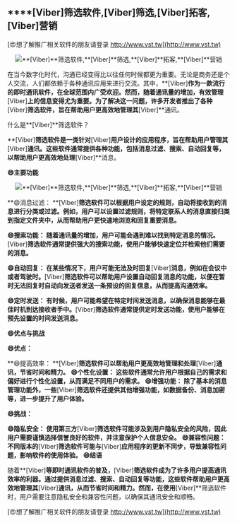 ## ****[Viber]**筛选软件,**[Viber]**筛选,**[Viber]**拓客,**[Viber]**营销**

[😍想了解推广相关软件的朋友请登录 http://www.vst.tw](http://www.vst.tw)

 <center><img src="https://vst.tw/MP4/tuiguang/png/0.png" alt="**[Viber]**筛选软件,**[Viber]**筛选,**[Viber]**拓客,**[Viber]**营销"></center>

在当今数字化时代，沟通已经变得比以往任何时候都更为重要。无论是商务还是个人交流，人们都依赖于各种通讯应用来进行交流。其中，**[Viber]**作为一款流行的即时通讯软件，在全球范围内广受欢迎。然而，随着通讯量的增加，有效管理**[Viber]**上的信息变得尤为重要。为了解决这一问题，许多开发者推出了各种**[Viber]**筛选软件，旨在帮助用户更高效地管理其**[Viber]**通讯。

什么是**[Viber]**筛选软件？

**[Viber]**筛选软件是一类针对**[Viber]**用户设计的应用程序，旨在帮助用户管理其**[Viber]**通讯。这些软件通常提供各种功能，包括消息过滤、搜索、自动回复等，以帮助用户更高效地处理**[Viber]**消息。

**😄主要功能**

 <center><img src="https://vst.tw/MP4/tuiguang/png/4.png" alt="**[Viber]**筛选软件,**[Viber]**筛选,**[Viber]**拓客,**[Viber]**营销"></center>

**😄消息过滤： **[Viber]**筛选软件可以根据用户设定的规则，自动将接收到的消息进行分类或过滤。例如，用户可以设置过滤规则，将特定联系人的消息直接归类到指定文件夹中，从而帮助用户更快速地浏览和回复重要消息。**

**😄搜索功能： 随着通讯量的增加，用户可能会遇到难以找到特定消息的情况。**[Viber]**筛选软件通常提供强大的搜索功能，使用户能够快速定位并检索他们需要的消息。**

**😄自动回复： 在某些情况下，用户可能无法及时回复**[Viber]**消息，例如在会议中或者驾驶时。**[Viber]**筛选软件可以帮助用户设置自动回复消息的功能，以便在暂时无法回复时自动向发送者发送一条预设的回复信息，从而提高沟通效率。**

**😄定时发送： 有时候，用户可能希望在特定时间发送消息，以确保消息能够在最佳时机到达接收者手中。**[Viber]**筛选软件通常提供定时发送功能，使用户能够在预先设置的时间发送消息。**

**😄优点与挑战**

**😄优点：**

**😄提高效率： **[Viber]**筛选软件可以帮助用户更高效地管理和处理**[Viber]**通讯，节省时间和精力。**
**😄个性化设置： 这些软件通常允许用户根据自己的需求和偏好进行个性化设置，从而满足不同用户的需求。**
**😄增强功能： 除了基本的消息管理功能外，一些**[Viber]**筛选软件还提供其他增强功能，如数据备份、消息加密等，进一步提升了用户体验。**

**😄挑战：**

**😄隐私安全： 使用第三方**[Viber]**筛选软件可能涉及到用户隐私安全的风险，因此用户需要谨慎选择信誉良好的软件，并注意保护个人信息安全。**
**😄兼容性问题： 不同版本的**[Viber]**筛选软件可能与**[Viber]**应用程序的更新不同步，导致兼容性问题，影响软件的使用体验。**
**😄结语**

随着**[Viber]**等即时通讯软件的普及，**[Viber]**筛选软件成为了许多用户提高通讯效率的利器。通过提供消息过滤、搜索、自动回复等功能，这些软件帮助用户更高效地管理其**[Viber]**通讯，从而节省时间和精力。然而，在使用**[Viber]**筛选软件时，用户需要注意隐私安全和兼容性问题，以确保其通讯安全和顺畅。

[😍想了解推广相关软件的朋友请登录 http://www.vst.tw](http://www.vst.tw)



